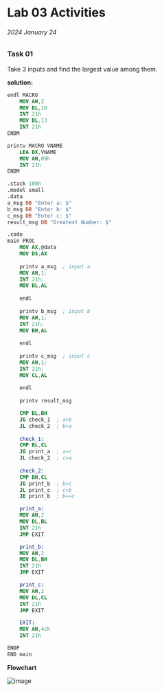 # Lab 03 Activities
###### 2024 January 24


### Task 01
Take 3 inputs and find the largest value among them.

**solution:**

```nasm
endl MACRO
    MOV AH,2
    MOV DL,10
    INT 21h
    MOV DL,13
    INT 21h
ENDM

printv MACRO VNAME
    LEA DX,VNAME
    MOV AH,09h
    INT 21h
ENDM

.stack 100h
.model small
.data
a_msg DB "Enter a: $"
b_msg DB "Enter b: $"
c_msg DB "Enter c: $"
result_msg DB "Greatest Number: $"

.code
main PROC
    MOV AX,@data
    MOV DS,AX
    
    printv a_msg  ; input a
    MOV AH,1;
    INT 21h;
    MOV BL,AL 
    
    endl
    
    printv b_msg  ; input b
    MOV AH,1;
    INT 21h;                                                
    MOV BH,AL                                               
                                                            
    endl                                                    
    
    printv c_msg  ; input c
    MOV AH,1;
    INT 21h;
    MOV CL,AL
    
    endl
    
    printv result_msg

    CMP BL,BH        
    JG check_1  ; a>b
    JL check_2  ; b>a
    
    check_1:
    CMP BL,CL   
    JG print_a  ; a>c
    JL check_2  ; c>a
    
    check_2:
    CMP BH,CL
    JG print_b  ; b>c
    JL print_c  ; c>b
    JE print_b  ; b==c

    print_a:
    MOV AH,2
    MOV DL,BL
    INT 21h
    JMP EXIT

    print_b:
    MOV AH,2
    MOV DL,BH
    INT 21h
    JMP EXIT

    print_c:
    MOV AH,2
    MOV DL,CL
    INT 21h
    JMP EXIT

    EXIT:
    MOV AH,4ch
    INT 21h

ENDP
END main
```

**Flowchart**

![image](https://github.com/kurtnettle/cse_dump/assets/89929240/47ea1e42-caee-4994-92e8-e9442d1b968c)

